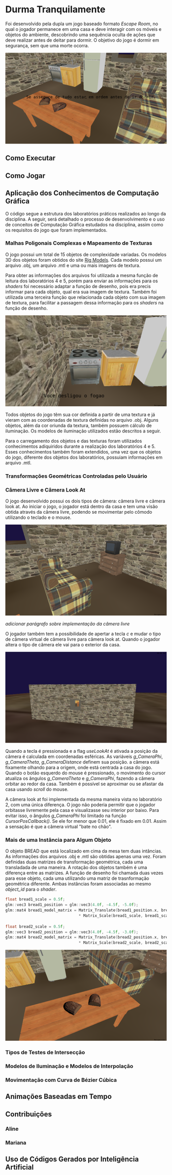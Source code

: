# Durma Tranquilamente

Foi desenvolvido pela dupla um jogo baseado formato _Escape Room_, no qual o jogador permanece em uma casa e deve interagir com os móveis e objetos do ambiente, descobrindo uma sequência oculta de ações que deve realizar antes de deitar para dormir. O objetivo do jogo é dormir em segurança, sem que uma morte ocorra. 

![Início do Jogo](screenshots/1.png)

## Como Executar

## Como Jogar

## Aplicação dos Conhecimentos de Computação Gráfica

O código segue a estrutura dos laboratórios práticos realizados ao longo da disciplina. A seguir, será detalhado o processo de desenvolvimento e o uso de conceitos de Computação Gráfica estudados na disciplina, assim como os requisitos do jogo que foram implementados.

### Malhas Poligonais Complexas e Mapeamento de Texturas

O jogo possui um total de 15 objetos de complexidade variadas. Os modelos 3D dos objetos foram obtidos do site [Rig Models](https://rigmodels.com/index.php). Cada modelo possui um arquivo .obj, um arquivo .mtl e uma ou mais imagens de textura. 

Para obter as informações dos arquivos foi utilizada a mesma função de leitura dos laboratórios 4 e 5, porém para enviar as informações para os _shaders_ foi necessário adaptar a função de desenho, pois era precis informar para cada objeto, qual era sua imagem de textura. Também foi utilizada uma terceira função que relacionada cada objeto com sua imagem de textura, para facilitar a passagem dessa informação para os _shaders_ na função de desenho. 

![Início do Jogo](screenshots/5.png)

Todos objetos do jogo têm sua cor definida a partir de uma textura e já vieram com as coordenadas de textura definidas no arquivo .obj. Alguns objetos, além da cor oriunda da textura, também possuem cálculo de iluminação. Os modelos de iluminação utilizados estão descritos a seguir. 

Para o carregamento dos objetos e das texturas foram utilizados conhecimentos adiquiridos durante a realização dos laboratórios 4 e 5. Esses conhecimentos também foram extendidos, uma vez que os objetos do jogo, diferente dos objetos dos laboratórios, possuiam informações em arquivo .mtl.

### Transformações Geométricas Controladas pelo Usuário

### Câmera Livre e Câmera Look At

O jogo desenvolvido possui os dois tipos de cãmera: câmera livre e cãmera look at. Ao iniciar o jogo, o jogador está dentro da casa e tem uma visão obtida através da câmera livre, podendo se movimentar pelo cômodo utilizando o teclado e o mouse. 

![Início do Jogo](screenshots/8.png)

_adicionar parágrafo sobre implementação da câmera livre_

O jogador também tem a possibilidade de apertar a tecla _c_ e mudar o tipo de câmera virtual de câmera livre para câmera look at. Quando o jogador altera o tipo de câmera ele vai para o exterior da casa.

![Início do Jogo](screenshots/7.png)

Quando a tecla é pressionada e a flag _useLookAt_ é ativada a posição da câmera é calculada em coordenadas esféricas. As variáveis *g_CameraPhi*, *g_CameraTheta*, *g_CameraDistance* definem sua posição. a câmera está fixamente olhando para a origem, onde está centrada a casa do jogo. Quando o botão esquerdo do mouse é pressionado, o movimento do cursor atualiza os ângulos *g_CameraTheta* e *g_CameraPhi*, fazendo a câmera orbitar ao redor da casa. Também é possível se aproximar ou se afastar da casa usando _scroll_ do mouse.

A câmera look at foi implementada da mesma maneira vista no laboratório 2, com uma única diferença. O jogo não poderia permitir que o jogador orbitasse livremente pela casa e visualizasse seu interior por baixo. Para evitar isso, o ângulos *g_CameraPhi* foi limitado na função _CursorPosCallback()_. Se ele for menor que 0.01, ele é fixado em 0.01. Assim a sensação é que a câmera virtual "bate no chão".

### Mais de uma Instância para Algum Objeto

O objeto BREAD que está localizado em cima da mesa tem duas intâncias. As informações dos arquivos .obj e .mtl são obtidas apenas uma vez. Foram definidas duas matrizes de transformação geométrica, cada uma transladada de uma maneira. A rotação dos objetos também é uma diferença entre as matrizes. A função de desenho foi chamada duas vezes para esse objeto, cada uma utilizando uma matriz de trasnformação geométrica diferente. Ambas instâncias foram associadas ao mesmo *object_id* para o *shader*.

```cpp
float bread1_scale = 0.5f;
glm::vec3 bread1_position = glm::vec3(4.0f, -4.5f, -5.0f);
glm::mat4 bread1_model_matrix = Matrix_Translate(bread1_position.x, bread1_position.y, bread1_position.z) 
                                * Matrix_Scale(bread1_scale, bread1_scale, bread1_scale) * Matrix_Rotate_Y(0.60f);

float bread2_scale = 0.5f;
glm::vec3 bread2_position = glm::vec3(4.0f, -4.5f, -3.0f);
glm::mat4 bread2_model_matrix = Matrix_Translate(bread2_position.x, bread2_position.y, bread2_position.z) 
                                * Matrix_Scale(bread2_scale, bread2_scale, bread2_scale) * Matrix_Rotate_Y(-0.60f);
```

![Início do Jogo](screenshots/3.png)

### Tipos de Testes de Intersecção

### Modelos de Iluminação e Modelos de Interpolação

### Movimentação com Curva de Bézier Cúbica

## Animações Baseadas em Tempo

## Contribuições

### Aline

### Mariana

## Uso de Códigos Gerados por Inteligência Artificial